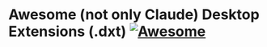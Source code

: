 # Awesome (not only Claude) Desktop Extensions (.dxt) [![Awesome](https://awesome.re/badge.svg)](https://awesome.re)
